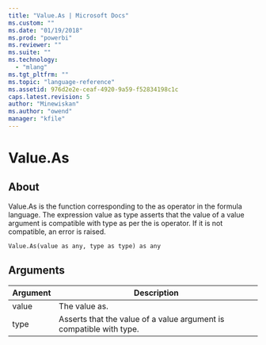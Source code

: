```yaml
---
title: "Value.As | Microsoft Docs"
ms.custom: ""
ms.date: "01/19/2018"
ms.prod: "powerbi"
ms.reviewer: ""
ms.suite: ""
ms.technology: 
  - "mlang"
ms.tgt_pltfrm: ""
ms.topic: "language-reference"
ms.assetid: 976d2e2e-ceaf-4920-9a59-f52834198c1c
caps.latest.revision: 5
author: "Minewiskan"
ms.author: "owend"
manager: "kfile"
---
```

# Value.As

  
## About  
Value.As is the function corresponding to the as operator in the formula language. The expression  value as type  asserts that the value of a value argument is compatible with type as per the is operator. If it is not compatible, an error is raised.  
  
```  
Value.As(value as any, type as type) as any  
```  
  
## Arguments  
  
|Argument|Description|  
|------------|---------------|  
|value|The value as.|  
|type|Asserts that the value of a value argument is compatible with type.|  
  
